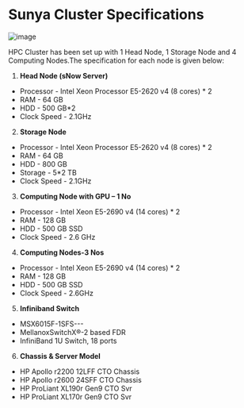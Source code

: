 # Sunya Cluster Specifications

![image](https://i0.wp.com/sunya.rajagiritech.ac.in/wp-content/uploads/2017/06/clustre_Architecture.png?w=710)



HPC Cluster has been set up with 1 Head Node, 1 Storage Node and 4 Computing Nodes.The specification for each node is given below:

1. **Head Node (sNow Server)**
- Processor - Intel Xeon Processor E5-2620 v4 (8 cores) * 2
- RAM - 64 GB
- HDD - 500 GB*2
- Clock Speed - 2.1GHz

2. **Storage Node** 
- Processor - Intel Xeon Processor E5-2620 v4 (8 cores) * 2
- RAM - 64 GB
- HDD - 800 GB
- Storage - 5*2 TB
- Clock Speed - 2.1GHz

3. **Computing Node with GPU – 1 No**
- Processor - Intel Xeon E5-2690 v4 (14 cores) * 2
- RAM - 128 GB
- HDD - 500 GB SSD
- Clock Speed - 2.6 GHz

4. **Computing Nodes-3 Nos**
- Processor - Intel Xeon E5-2690 v4 (14 cores) * 2
- RAM - 128 GB
- HDD - 500 GB SSD
- Clock Speed - 2.6GHz

5. **Infiniband Switch**
- MSX6015F-1SFS--- 
- MellanoxSwitchX®-2 based FDR
- InfiniBand 1U Switch, 18 ports

6. **Chassis & Server Model**
- HP Apollo r2200 12LFF CTO Chassis
- HP Apollo r2600 24SFF CTO Chassis
- HP ProLiant XL190r Gen9 CTO Svr
- HP ProLiant XL170r Gen9 CTO Svr


